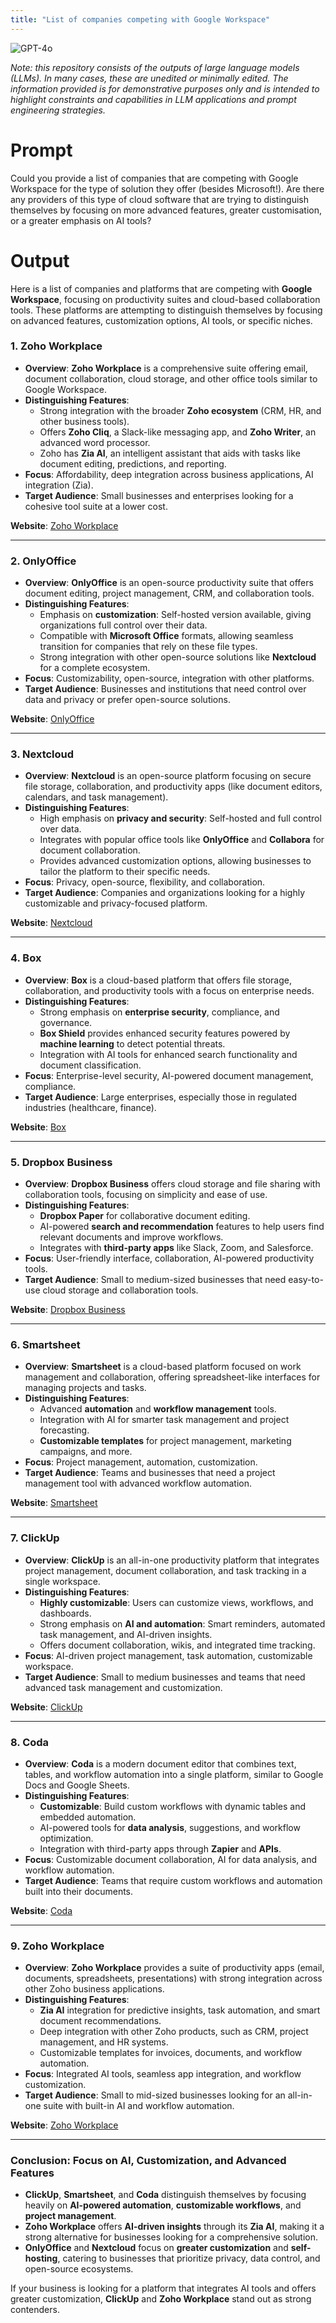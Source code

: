 ```yaml
---
title: "List of companies competing with Google Workspace"
---
```

![GPT-4o](https://img.shields.io/badge/GPT--4o-3333FF?style=for-the-badge&logo=openai&logoColor=white)



*Note: this repository consists of the outputs of large language models (LLMs). In many cases, these are unedited or minimally edited. The information provided is for demonstrative purposes only and is intended to highlight constraints and capabilities in LLM applications and prompt engineering strategies.*


# Prompt

Could you provide a list of companies that are competing with Google Workspace for the type of solution they offer (besides Microsoft!). Are there any providers of this type of cloud software that are trying to distinguish themselves by focusing on more advanced features, greater customisation, or a greater emphasis on AI tools?

# Output

Here is a list of companies and platforms that are competing with **Google Workspace**, focusing on productivity suites and cloud-based collaboration tools. These platforms are attempting to distinguish themselves by focusing on advanced features, customization options, AI tools, or specific niches.

### **1. Zoho Workplace**
- **Overview**: **Zoho Workplace** is a comprehensive suite offering email, document collaboration, cloud storage, and other office tools similar to Google Workspace.
- **Distinguishing Features**:
  - Strong integration with the broader **Zoho ecosystem** (CRM, HR, and other business tools).
  - Offers **Zoho Cliq**, a Slack-like messaging app, and **Zoho Writer**, an advanced word processor.
  - Zoho has **Zia AI**, an intelligent assistant that aids with tasks like document editing, predictions, and reporting.
- **Focus**: Affordability, deep integration across business applications, AI integration (Zia).
- **Target Audience**: Small businesses and enterprises looking for a cohesive tool suite at a lower cost.

**Website**: [Zoho Workplace](https://www.zoho.com/workplace/)

---

### **2. OnlyOffice**
- **Overview**: **OnlyOffice** is an open-source productivity suite that offers document editing, project management, CRM, and collaboration tools.
- **Distinguishing Features**:
  - Emphasis on **customization**: Self-hosted version available, giving organizations full control over their data.
  - Compatible with **Microsoft Office** formats, allowing seamless transition for companies that rely on these file types.
  - Strong integration with other open-source solutions like **Nextcloud** for a complete ecosystem.
- **Focus**: Customizability, open-source, integration with other platforms.
- **Target Audience**: Businesses and institutions that need control over data and privacy or prefer open-source solutions.

**Website**: [OnlyOffice](https://www.onlyoffice.com/)

---

### **3. Nextcloud**
- **Overview**: **Nextcloud** is an open-source platform focusing on secure file storage, collaboration, and productivity apps (like document editors, calendars, and task management).
- **Distinguishing Features**:
  - High emphasis on **privacy and security**: Self-hosted and full control over data.
  - Integrates with popular office tools like **OnlyOffice** and **Collabora** for document collaboration.
  - Provides advanced customization options, allowing businesses to tailor the platform to their specific needs.
- **Focus**: Privacy, open-source, flexibility, and collaboration.
- **Target Audience**: Companies and organizations looking for a highly customizable and privacy-focused platform.

**Website**: [Nextcloud](https://nextcloud.com/)

---

### **4. Box**
- **Overview**: **Box** is a cloud-based platform that offers file storage, collaboration, and productivity tools with a focus on enterprise needs.
- **Distinguishing Features**:
  - Strong emphasis on **enterprise security**, compliance, and governance.
  - **Box Shield** provides enhanced security features powered by **machine learning** to detect potential threats.
  - Integration with AI tools for enhanced search functionality and document classification.
- **Focus**: Enterprise-level security, AI-powered document management, compliance.
- **Target Audience**: Large enterprises, especially those in regulated industries (healthcare, finance).

**Website**: [Box](https://www.box.com/)

---

### **5. Dropbox Business**
- **Overview**: **Dropbox Business** offers cloud storage and file sharing with collaboration tools, focusing on simplicity and ease of use.
- **Distinguishing Features**:
  - **Dropbox Paper** for collaborative document editing.
  - AI-powered **search and recommendation** features to help users find relevant documents and improve workflows.
  - Integrates with **third-party apps** like Slack, Zoom, and Salesforce.
- **Focus**: User-friendly interface, collaboration, AI-powered productivity tools.
- **Target Audience**: Small to medium-sized businesses that need easy-to-use cloud storage and collaboration tools.

**Website**: [Dropbox Business](https://www.dropbox.com/business)

---

### **6. Smartsheet**
- **Overview**: **Smartsheet** is a cloud-based platform focused on work management and collaboration, offering spreadsheet-like interfaces for managing projects and tasks.
- **Distinguishing Features**:
  - Advanced **automation** and **workflow management** tools.
  - Integration with AI for smarter task management and project forecasting.
  - **Customizable templates** for project management, marketing campaigns, and more.
- **Focus**: Project management, automation, customization.
- **Target Audience**: Teams and businesses that need a project management tool with advanced workflow automation.

**Website**: [Smartsheet](https://www.smartsheet.com/)

---

### **7. ClickUp**
- **Overview**: **ClickUp** is an all-in-one productivity platform that integrates project management, document collaboration, and task tracking in a single workspace.
- **Distinguishing Features**:
  - **Highly customizable**: Users can customize views, workflows, and dashboards.
  - Strong emphasis on **AI and automation**: Smart reminders, automated task management, and AI-driven insights.
  - Offers document collaboration, wikis, and integrated time tracking.
- **Focus**: AI-driven project management, task automation, customizable workspace.
- **Target Audience**: Small to medium businesses and teams that need advanced task management and customization.

**Website**: [ClickUp](https://www.clickup.com/)

---

### **8. Coda**
- **Overview**: **Coda** is a modern document editor that combines text, tables, and workflow automation into a single platform, similar to Google Docs and Google Sheets.
- **Distinguishing Features**:
  - **Customizable**: Build custom workflows with dynamic tables and embedded automation.
  - AI-powered tools for **data analysis**, suggestions, and workflow optimization.
  - Integration with third-party apps through **Zapier** and **APIs**.
- **Focus**: Customizable document collaboration, AI for data analysis, and workflow automation.
- **Target Audience**: Teams that require custom workflows and automation built into their documents.

**Website**: [Coda](https://coda.io/)

---

### **9. Zoho Workplace**
- **Overview**: **Zoho Workplace** provides a suite of productivity apps (email, documents, spreadsheets, presentations) with strong integration across other Zoho business applications.
- **Distinguishing Features**:
  - **Zia AI** integration for predictive insights, task automation, and smart document recommendations.
  - Deep integration with other Zoho products, such as CRM, project management, and HR systems.
  - Customizable templates for invoices, documents, and workflow automation.
- **Focus**: Integrated AI tools, seamless app integration, and workflow customization.
- **Target Audience**: Small to mid-sized businesses looking for an all-in-one suite with built-in AI and workflow automation.

**Website**: [Zoho Workplace](https://www.zoho.com/workplace/)

---

### **Conclusion: Focus on AI, Customization, and Advanced Features**

- **ClickUp**, **Smartsheet**, and **Coda** distinguish themselves by focusing heavily on **AI-powered automation**, **customizable workflows**, and **project management**.
- **Zoho Workplace** offers **AI-driven insights** through its **Zia AI**, making it a strong alternative for businesses looking for a comprehensive solution.
- **OnlyOffice** and **Nextcloud** focus on **greater customization** and **self-hosting**, catering to businesses that prioritize privacy, data control, and open-source ecosystems.

If your business is looking for a platform that integrates AI tools and offers greater customization, **ClickUp** and **Zoho Workplace** stand out as strong contenders.